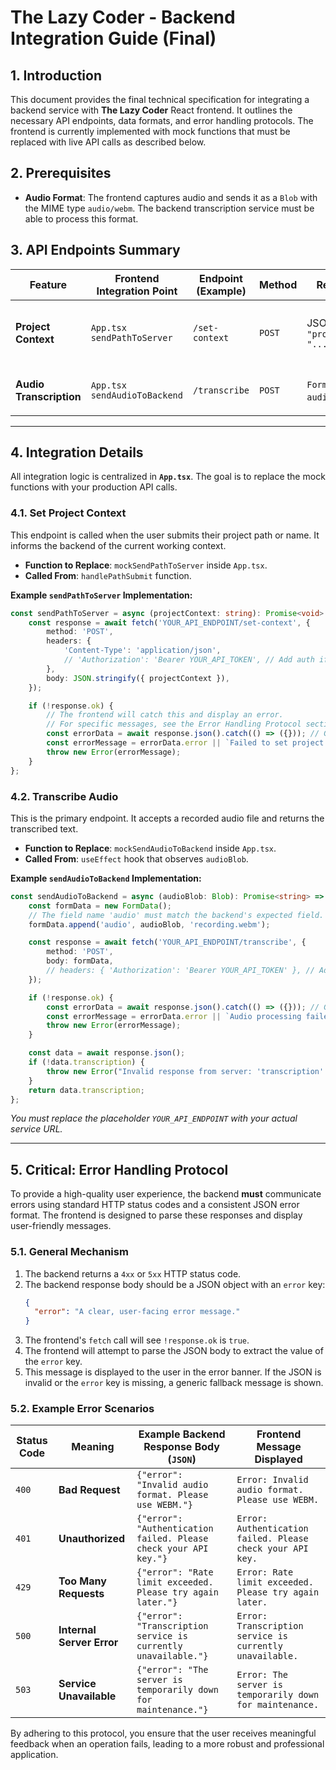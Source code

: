 # The Lazy Coder - Backend Integration Guide (Final)

## 1. Introduction

This document provides the final technical specification for integrating a backend service with **The Lazy Coder** React frontend. It outlines the necessary API endpoints, data formats, and error handling protocols. The frontend is currently implemented with mock functions that must be replaced with live API calls as described below.

## 2. Prerequisites

-   **Audio Format**: The frontend captures audio and sends it as a `Blob` with the MIME type `audio/webm`. The backend transcription service must be able to process this format.

## 3. API Endpoints Summary

| Feature                 | Frontend Integration Point              | Endpoint (Example) | Method | Request Body                             | Success Response                | Notes                                        |
| ----------------------- | --------------------------------------- | ------------------ | ------ | ---------------------------------------- | ------------------------------- | -------------------------------------------- |
| **Project Context**     | `App.tsx`<br>`sendPathToServer`       | `/set-context`     | `POST` | JSON: `{ "projectContext": "..." }`  | `204 No Content` or `200 OK`    | Sets the user's project context for the session. |
| **Audio Transcription** | `App.tsx`<br>`sendAudioToBackend`      | `/transcribe`      | `POST` | `FormData` with `audio` field (`.webm`)  | `200 OK` with JSON: `{ "transcription": "..." }` | The main transcription service.              |

---

## 4. Integration Details

All integration logic is centralized in **`App.tsx`**. The goal is to replace the mock functions with your production API calls.

### 4.1. Set Project Context

This endpoint is called when the user submits their project path or name. It informs the backend of the current working context.

-   **Function to Replace**: `mockSendPathToServer` inside `App.tsx`.
-   **Called From**: `handlePathSubmit` function.

**Example `sendPathToServer` Implementation:**
```typescript
const sendPathToServer = async (projectContext: string): Promise<void> => {
    const response = await fetch('YOUR_API_ENDPOINT/set-context', {
        method: 'POST',
        headers: {
            'Content-Type': 'application/json',
            // 'Authorization': 'Bearer YOUR_API_TOKEN', // Add auth if needed
        },
        body: JSON.stringify({ projectContext }),
    });

    if (!response.ok) {
        // The frontend will catch this and display an error.
        // For specific messages, see the Error Handling Protocol section.
        const errorData = await response.json().catch(() => ({})); // Gracefully handle non-JSON error bodies
        const errorMessage = errorData.error || `Failed to set project context. Status: ${response.status}`;
        throw new Error(errorMessage);
    }
};
```

### 4.2. Transcribe Audio

This is the primary endpoint. It accepts a recorded audio file and returns the transcribed text.

-   **Function to Replace**: `mockSendAudioToBackend` inside `App.tsx`.
-   **Called From**: `useEffect` hook that observes `audioBlob`.

**Example `sendAudioToBackend` Implementation:**
```typescript
const sendAudioToBackend = async (audioBlob: Blob): Promise<string> => {
    const formData = new FormData();
    // The field name 'audio' must match the backend's expected field.
    formData.append('audio', audioBlob, 'recording.webm');

    const response = await fetch('YOUR_API_ENDPOINT/transcribe', {
        method: 'POST',
        body: formData,
        // headers: { 'Authorization': 'Bearer YOUR_API_TOKEN' }, // Add auth if needed
    });

    if (!response.ok) {
        const errorData = await response.json().catch(() => ({})); // Gracefully handle non-JSON error bodies
        const errorMessage = errorData.error || `Audio processing failed. Status: ${response.status}`;
        throw new Error(errorMessage);
    }

    const data = await response.json();
    if (!data.transcription) {
        throw new Error("Invalid response from server: 'transcription' field missing.");
    }
    return data.transcription;
};
```
*You must replace the placeholder `YOUR_API_ENDPOINT` with your actual service URL.*

---

## 5. Critical: Error Handling Protocol

To provide a high-quality user experience, the backend **must** communicate errors using standard HTTP status codes and a consistent JSON error format. The frontend is designed to parse these responses and display user-friendly messages.

### 5.1. General Mechanism

1.  The backend returns a `4xx` or `5xx` HTTP status code.
2.  The backend response body should be a JSON object with an `error` key:
    ```json
    {
      "error": "A clear, user-facing error message."
    }
    ```
3.  The frontend's `fetch` call will see `!response.ok` is `true`.
4.  The frontend will attempt to parse the JSON body to extract the value of the `error` key.
5.  This message is displayed to the user in the error banner. If the JSON is invalid or the `error` key is missing, a generic fallback message is shown.

### 5.2. Example Error Scenarios

| Status Code | Meaning                      | Example Backend Response Body (`JSON`)                       | Frontend Message Displayed                                    |
| ----------- | ---------------------------- | ------------------------------------------------------------ | ------------------------------------------------------------- |
| `400`       | **Bad Request**              | `{"error": "Invalid audio format. Please use WEBM."}`        | `Error: Invalid audio format. Please use WEBM.`               |
| `401`       | **Unauthorized**             | `{"error": "Authentication failed. Please check your API key."}` | `Error: Authentication failed. Please check your API key.`    |
| `429`       | **Too Many Requests**        | `{"error": "Rate limit exceeded. Please try again later."}`  | `Error: Rate limit exceeded. Please try again later.`         |
| `500`       | **Internal Server Error**    | `{"error": "Transcription service is currently unavailable."}` | `Error: Transcription service is currently unavailable.`      |
| `503`       | **Service Unavailable**      | `{"error": "The server is temporarily down for maintenance."}` | `Error: The server is temporarily down for maintenance.`      |

By adhering to this protocol, you ensure that the user receives meaningful feedback when an operation fails, leading to a more robust and professional application.
